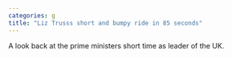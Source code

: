 ```yaml
---
categories: g
title: "Liz Trusss short and bumpy ride in 85 seconds"
---
```

A look back at the prime ministers short time as leader of the UK.